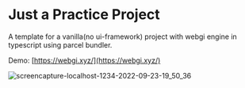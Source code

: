 # Just a Practice Project

A template for a vanilla(no ui-framework) project with webgi engine in typescript using parcel bundler.

Demo: [https://webgi.xyz/](https://webgi.xyz/)

![screencapture-localhost-1234-2022-09-23-19_50_36](https://user-images.githubusercontent.com/19578447/191982513-27625918-d2a3-4465-bf17-ffe8c5a2abc5.png)
